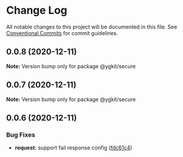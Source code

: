 # Change Log

All notable changes to this project will be documented in this file.
See [Conventional Commits](https://conventionalcommits.org) for commit guidelines.

## 0.0.8 (2020-12-11)

**Note:** Version bump only for package @ygkit/secure

## 0.0.7 (2020-12-11)

**Note:** Version bump only for package @ygkit/secure

## 0.0.6 (2020-12-11)

### Bug Fixes

- **request:** support fail response config ([fdc61c4](https://github.com/yugasun/ygkit/commit/fdc61c4ca20b1ee5d294120cb1078af337f6643f))

